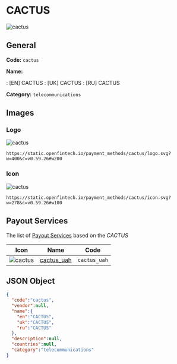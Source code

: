 
# CACTUS 
![cactus](https://static.openfintech.io/payment_methods/cactus/logo.svg?w=400&c=v0.59.26#w200)  

## General 
**Code:** `cactus` 
 
**Name:** 
 
:	[EN] CACTUS 
:	[UK] CACTUS 
:	[RU] CACTUS 
 
**Category:** `telecommunications` 
 

## Images 

### Logo 
![cactus](https://static.openfintech.io/payment_methods/cactus/logo.svg?w=400&c=v0.59.26#w200)  

```
https://static.openfintech.io/payment_methods/cactus/logo.svg?w=400&c=v0.59.26#w200
```  

### Icon 
![cactus](https://static.openfintech.io/payment_methods/cactus/icon.svg?w=278&c=v0.59.26#w100)  

```
https://static.openfintech.io/payment_methods/cactus/icon.svg?w=278&c=v0.59.26#w100
```  

## Payout Services 
 
The list of [Payout Services](/payout-services/) based on the _CACTUS_ 

|Icon|Name|Code| 
|:---:|:---:|:---:| 
|![cactus](https://static.openfintech.io/payout_methods/cactus/icon.svg?w=278&c=v0.59.26#w40) |[cactus_uah](/payout-services/cactus_uah/)|`cactus_uah`| 
 

## JSON Object 

```json
{
  "code":"cactus",
  "vendor":null,
  "name":{
    "en":"CACTUS",
    "uk":"CACTUS",
    "ru":"CACTUS"
  },
  "description":null,
  "countries":null,
  "category":"telecommunications"
}
```  
